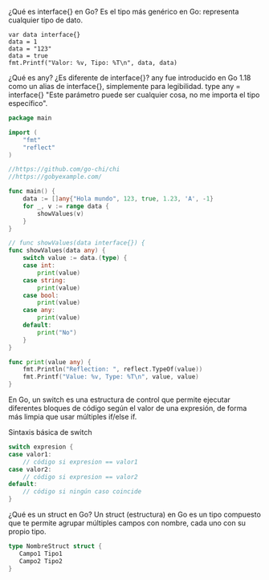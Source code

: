  ¿Qué es interface{} en Go?
 Es el tipo más genérico en Go: representa cualquier tipo de dato.

 	var data interface{}
	data = 1
	data = "123"
	data = true
	fmt.Printf("Valor: %v, Tipo: %T\n", data, data)

¿Qué es any? ¿Es diferente de interface{}?
any fue introducido en Go 1.18 como un alias de interface{}, simplemente para legibilidad.
	type any = interface{}
"Este parámetro puede ser cualquier cosa, no me importa el tipo específico".
```go
package main

import (
	"fmt"
	"reflect"
)

//https://github.com/go-chi/chi
//https://gobyexample.com/

func main() {
	data := []any{"Hola mundo", 123, true, 1.23, 'A', -1}
	for _, v := range data {
		showValues(v)
	}
}

// func showValues(data interface{}) {
func showValues(data any) {
	switch value := data.(type) {
	case int:
		print(value)
	case string:
		print(value)
	case bool:
		print(value)
	case any:
		print(value)
	default:
		print("No")
	}
}

func print(value any) {
	fmt.Println("Reflection: ", reflect.TypeOf(value))
	fmt.Printf("Value: %v, Type: %T\n", value, value)
}

```

En Go, un switch es una estructura de control que permite ejecutar diferentes bloques de código según el valor de una expresión, de forma más limpia que usar múltiples if/else if.

Sintaxis básica de switch
```go
switch expresion {
case valor1:
    // código si expresion == valor1
case valor2:
    // código si expresion == valor2
default:
    // código si ningún caso coincide
}
```

 ¿Qué es un struct en Go?
 Un struct (estructura) en Go es un tipo compuesto que te permite agrupar múltiples campos con nombre, cada uno con su propio tipo.

 ```go
 type NombreStruct struct {
    Campo1 Tipo1
    Campo2 Tipo2
}
 ```